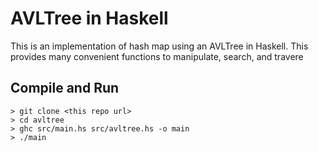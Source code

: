 # AVLTree in Haskell

This is an implementation of hash map using an AVLTree in Haskell. This provides many convenient functions to manipulate, search, and travere

## Compile and Run
```
> git clone <this repo url>
> cd avltree
> ghc src/main.hs src/avltree.hs -o main
> ./main
```
